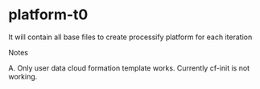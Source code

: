 # platform-t0
It will contain all base files to create processify platform for each iteration

Notes 

A. Only user data cloud formation template works. Currently cf-init is not working.
